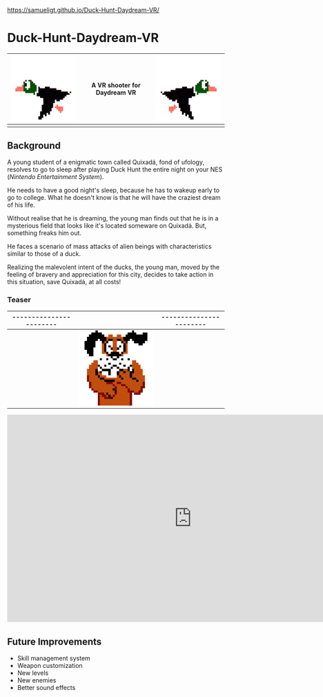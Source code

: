 https://samueligt.github.io/Duck-Hunt-Daydream-VR/

# Duck-Hunt-Daydream-VR
| ![enter image description here](https://github.com/SamuelIGT/Duck-Hunt-Daydream-VR/blob/master/Project%20Resources/Imagens/duck_left.gif?raw=true) | A VR shooter for Daydream VR  | ![enter image description here](https://github.com/SamuelIGT/Duck-Hunt-Daydream-VR/blob/master/Project%20Resources/Imagens/duck_right.gif?raw=true) | 
|--|--|--|
|  |  |  |

## Background

A young student of a enigmatic town called Quixadá, fond of ufology, resolves to go to sleep after playing Duck Hunt the entire night on your NES (_Nintendo Entertainment System_).

He needs to have a good night's sleep, because he has to wakeup early to go to college. What he doesn't know is that he will have the craziest dream of his life.

Without realise that he is dreaming, the young man finds out that he is in a mysterious field that looks like it's located someware on Quixadá. But, something freaks him out.

He faces a scenario of mass attacks of alien beings with characteristics similar to those of a duck.

Realizing the malevolent intent of the ducks, the young man, moved by the feeling of bravery and appreciation for this city, decides to take action in this situation, save Quixadá, at all costs!

### Teaser
| ----------------------- |  | ----------------------- |
|--|--|--|
|  | ![](https://github.com/SamuelIGT/Duck-Hunt-Daydream-VR/blob/master/Project%20Resources/Imagens/dog.gif?raw=true) |  |
<iframe width="854" height="480" src="https://www.youtube.com/embed/Sov_2Xjaawg" frameborder="0" allow="autoplay; encrypted-media" allowfullscreen></iframe>


## Future Improvements

- Skill management system
- Weapon customization
- New levels
- New enemies
- Better sound effects
